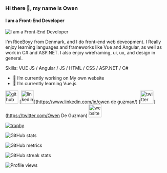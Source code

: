 ### Hi there 👋, my name is Owen
#### I am a Front-End Developer
![I am a Front-End Developer](https://pbs.twimg.com/profile_banners/4903180287/1652295948/600x200)

I'm RiceBoyy from Denmark, and I do front-end web deveopment. I Really enjoy learning languages and frameworks like Vue and Angular, as well as work in C# and ASP.NET. I also enjoy wireframing, ui, ux, and design in general.

Skills: VUE JS / Angular / JS / HTML / CSS / ASP.NET / C# 

- 🔭 I’m currently working on My own website 
- 🌱 I’m currently learning Vue.js 


[<img src='https://cdn.jsdelivr.net/npm/simple-icons@3.0.1/icons/github.svg' alt='github' height='40'>](https://github.com/RiceBoyy)  [<img src='https://cdn.jsdelivr.net/npm/simple-icons@3.0.1/icons/linkedin.svg' alt='linkedin' height='40'>](https://www.linkedin.com/in/owen de guzman/)  [<img src='https://cdn.jsdelivr.net/npm/simple-icons@3.0.1/icons/twitter.svg' alt='twitter' height='40'>](https://twitter.com/Owen De Guzman)  [<img src='https://cdn.jsdelivr.net/npm/simple-icons@3.0.1/icons/icloud.svg' alt='website' height='40'>](owen.js)  

[![trophy](https://github-profile-trophy.vercel.app/?username=RiceBoyy)](https://github.com/ryo-ma/github-profile-trophy)

![GitHub stats](https://github-readme-stats.vercel.app/api?username=RiceBoyy&show_icons=true)  

![GitHub metrics](https://metrics.lecoq.io/RiceBoyy)  

![GitHub streak stats](https://github-readme-streak-stats.herokuapp.com/?user=RiceBoyy)  

![Profile views](https://gpvc.arturio.dev/RiceBoyy)  
